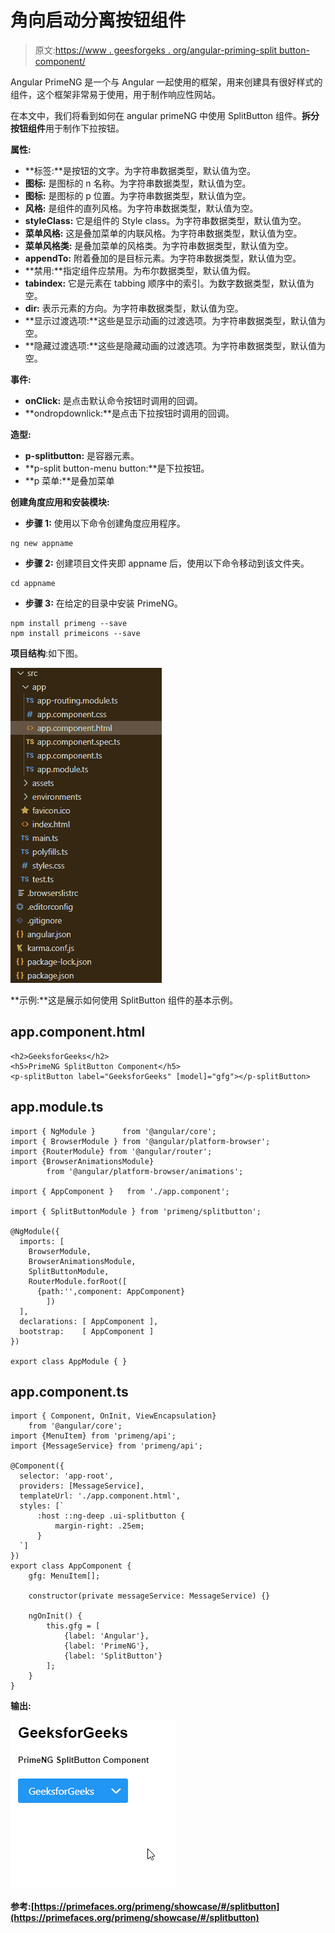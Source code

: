 # 角向启动分离按钮组件

> 原文:[https://www . geesforgeks . org/angular-priming-split button-component/](https://www.geeksforgeeks.org/angular-primeng-splitbutton-component/)

Angular PrimeNG 是一个与 Angular 一起使用的框架，用来创建具有很好样式的组件，这个框架非常易于使用，用于制作响应性网站。

在本文中，我们将看到如何在 angular primeNG 中使用 SplitButton 组件。**拆分按钮组件**用于制作下拉按钮。

**属性:**

*   **标签:**是按钮的文字。为字符串数据类型，默认值为空。
*   **图标:** 是图标的 n 名称。为字符串数据类型，默认值为空。
*   **图标:** 是图标的 p 位置。为字符串数据类型，默认值为空。
*   **风格:** 是组件的直列风格。为字符串数据类型，默认值为空。
*   **styleClass:** 它是组件的 Style class。为字符串数据类型，默认值为空。
*   **菜单风格:** 这是叠加菜单的内联风格。为字符串数据类型，默认值为空。
*   **菜单风格类:** 是叠加菜单的风格类。为字符串数据类型，默认值为空。
*   **appendTo:** 附着叠加的是目标元素。为字符串数据类型，默认值为空。
*   **禁用:**指定组件应禁用。为布尔数据类型，默认值为假。
*   **tabindex:** 它是元素在 tabbing 顺序中的索引。为数字数据类型，默认值为空。
*   **dir:** 表示元素的方向。为字符串数据类型，默认值为空。
*   **显示过渡选项:**这些是显示动画的过渡选项。为字符串数据类型，默认值为空。
*   **隐藏过渡选项:**这些是隐藏动画的过渡选项。为字符串数据类型，默认值为空。

**事件:**

*   **onClick:** 是点击默认命令按钮时调用的回调。
*   **ondropdownlick:**是点击下拉按钮时调用的回调。

**造型:**

*   **p-splitbutton:** 是容器元素。
*   **p-split button-menu button:**是下拉按钮。
*   **p 菜单:**是叠加菜单

**创建角度应用和安装模块:**

*   **步骤 1:** 使用以下命令创建角度应用程序。

```
ng new appname
```

*   **步骤 2:** 创建项目文件夹即 appname 后，使用以下命令移动到该文件夹。

```
cd appname
```

*   **步骤 3:** 在给定的目录中安装 PrimeNG。

```
npm install primeng --save
npm install primeicons --save
```

**项目结构**:如下图。

![](img/6e2ac1499ceea2e58d3439c1f9f0d39a.png)

**示例:**这是展示如何使用 SplitButton 组件的基本示例。

## app.component.html

```
<h2>GeeksforGeeks</h2>
<h5>PrimeNG SplitButton Component</h5>
<p-splitButton label="GeeksforGeeks" [model]="gfg"></p-splitButton>
```

## app.module.ts

```
import { NgModule }      from '@angular/core';
import { BrowserModule } from '@angular/platform-browser';
import {RouterModule} from '@angular/router';
import {BrowserAnimationsModule} 
        from '@angular/platform-browser/animations';

import { AppComponent }   from './app.component';

import { SplitButtonModule } from 'primeng/splitbutton';

@NgModule({
  imports: [
    BrowserModule,
    BrowserAnimationsModule,
    SplitButtonModule,
    RouterModule.forRoot([
      {path:'',component: AppComponent}
        ])
  ],
  declarations: [ AppComponent ],
  bootstrap:    [ AppComponent ]
})

export class AppModule { }
```

## app.component.ts

```
import { Component, OnInit, ViewEncapsulation} 
    from '@angular/core';
import {MenuItem} from 'primeng/api';
import {MessageService} from 'primeng/api';

@Component({
  selector: 'app-root',
  providers: [MessageService],
  templateUrl: './app.component.html',
  styles: [`
      :host ::ng-deep .ui-splitbutton {
          margin-right: .25em;
      }
  `]
})
export class AppComponent { 
    gfg: MenuItem[];

    constructor(private messageService: MessageService) {}

    ngOnInit() {
        this.gfg = [
            {label: 'Angular'},
            {label: 'PrimeNG'},
            {label: 'SplitButton'}
        ];
    }
}
```

**输出:**

![](img/1bbe1c2f3741400617d8d3dd887617ae.png)

**参考:**[](https://primefaces.org/primeng/showcase/#/button)**[https://primefaces.org/primeng/showcase/#/splitbutton](https://primefaces.org/primeng/showcase/#/splitbutton)**